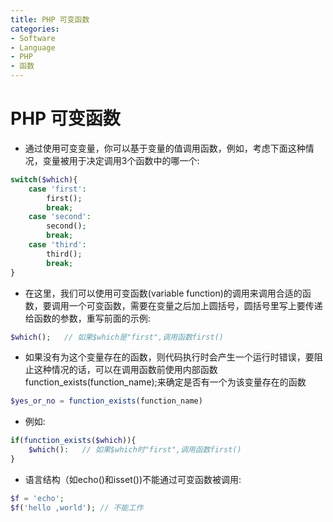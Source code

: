 ```yaml
---
title: PHP 可变函数
categories:
- Software
- Language
- PHP
- 函数
---
```

# PHP 可变函数

- 通过使用可变变量，你可以基于变量的值调用函数，例如，考虑下面这种情况，变量被用于决定调用3个函数中的哪一个:

```php
switch($which){
    case 'first':
        first();
        break;
    case 'second':
        second();
        break;
    case 'third':
        third();
        break;
}
```

- 在这里，我们可以使用可变函数(variable function)的调用来调用合适的函数，要调用一个可变函数，需要在变量之后加上圆括号，圆括号里写上要传递给函数的参数，重写前面的示例:

```php
$which();	// 如果$which是"first",调用函数first()
```

- 如果没有为这个变量存在的函数，则代码执行时会产生一个运行时错误，要阻止这种情况的话，可以在调用函数前使用内部函数function_exists(function_name);来确定是否有一个为该变量存在的函数

```php
$yes_or_no = function_exists(function_name)
```

- 例如:

```php
if(function_exists($which)){
    $which():	// 如果$which时"first",调用函数first()
}
```

- 语言结构（如echo()和isset())不能通过可变函数被调用:

```php
$f = 'echo';
$f('hello ,world');	// 不能工作
```


